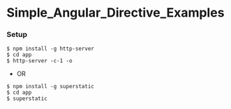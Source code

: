 # Simple_Angular_Directive_Examples

### Setup

```
$ npm install -g http-server
$ cd app
$ http-server -c-1 -o
```

* OR

```
$ npm install -g superstatic
$ cd app
$ superstatic
```
